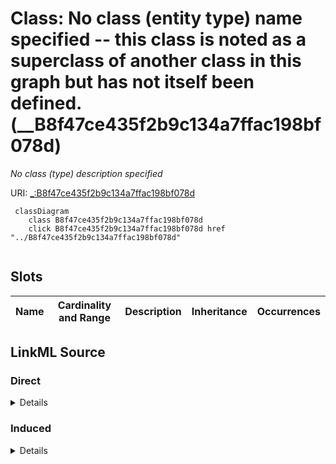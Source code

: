 

# Class: No class (entity type) name specified -- this class is noted as a superclass of another class in this graph but has not itself been defined. (__B8f47ce435f2b9c134a7ffac198bf078d)


_No class (type) description specified_







URI: [_:B8f47ce435f2b9c134a7ffac198bf078d](_:B8f47ce435f2b9c134a7ffac198bf078d)






```mermaid
 classDiagram
    class B8f47ce435f2b9c134a7ffac198bf078d
    click B8f47ce435f2b9c134a7ffac198bf078d href "../B8f47ce435f2b9c134a7ffac198bf078d"
      
```




<!-- no inheritance hierarchy -->


## Slots

| Name | Cardinality and Range | Description | Inheritance | Occurrences |
| ---  | --- | --- | --- | --- |














## LinkML Source

<!-- TODO: investigate https://stackoverflow.com/questions/37606292/how-to-create-tabbed-code-blocks-in-mkdocs-or-sphinx -->

### Direct

<details>

```yaml
name: __B8f47ce435f2b9c134a7ffac198bf078d
conforms_to: No schema conformance document specified
description: No class (type) description specified
title: No class (entity type) name specified -- this class is noted as a superclass
  of another class in this graph but has not itself been defined.
from_schema: sawgraph-kg
rank: 1000
class_uri: _:B8f47ce435f2b9c134a7ffac198bf078d

```
</details>

### Induced

<details>

```yaml
name: __B8f47ce435f2b9c134a7ffac198bf078d
conforms_to: No schema conformance document specified
description: No class (type) description specified
title: No class (entity type) name specified -- this class is noted as a superclass
  of another class in this graph but has not itself been defined.
from_schema: sawgraph-kg
rank: 1000
class_uri: _:B8f47ce435f2b9c134a7ffac198bf078d

```
</details>